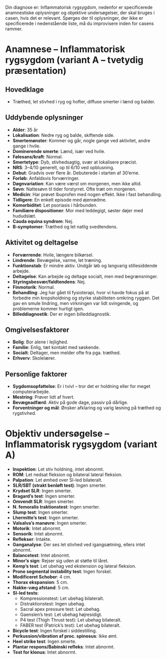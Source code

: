 
Din diagnose er: Inflammatorisk rygsygdom, nedenfor er specificerede anamnestiske oplysninger og objektive undersøgelser, der skal bruges i casen, hvis det er relevant. Spørges der til oplysninger, der ikke er specificerede i nedenstående liste, må du improvisere inden for casens rammer. 

# Anamnese – Inflammatorisk rygsygdom (variant A – tvetydig præsentation)

## Hovedklage

- Træthed, let stivhed i ryg og hofter, diffuse smerter i lænd og balder.

## Uddybende oplysninger

- **Alder**: 35 år
- **Lokalisation**: Nedre ryg og balde, skiftende side.
- **Smertemønster**: Kommer og går, nogle gange ved aktivitet, andre gange i hvile.
- **Dominerende smerte**: Lænd, især ved hvile.
- **Følesans/kraft**: Normal.
- **Smertetype**: Dyb, stivhedsagtig, svær at lokalisere præcist.
- **NRS**: 3–4/10 generelt, op til 6/10 ved opblusning.
- **Debut**: Gradvis over flere år. Debuterede i starten af 30’erne.
- **Forløb**: Anfaldsvis forværringer.
- **Døgnvariation**: Kan være værst om morgenen, men ikke altid.
- **Søvn**: Nattesøvn til tider forstyrret. Ofte træt om morgenen.
- **Medicin**: Har prøvet Ibuprofen med nogen effekt. Ikke i fast behandling.
- **Tidligere**: En enkelt episode med øjenrødme.
- **Komorbiditet**: Let psoriasis i hårbunden.
- **Familiære dispositioner**: Mor med leddegigt, søster døjer med hududslæt.
- **Cauda equina syndrom**: Nej.
- **B-symptomer**: Træthed og let natlig svedtendens.

## Aktivitet og deltagelse

- **Forværrende**: Hvile, længere bilkørsel.
- **Lindrende**: Bevægelse, varme, let træning.
- **Funktionstab**: Er mindre aktiv. Undgår løb og langvarig stillesiddende arbejde.
- **Deltagelse**: Kan arbejde og deltage socialt, men med begrænsninger.
- **Styringsbesvær/faldtendens**: Nej.
- **Finmotorik**: Normal.
- **Behandling**: Jeg har gået til fysioterapi, hvor vi havde fokus på at forbedre min kropsholdning og styrke stabiliteten omkring ryggen. Det gav en smule lindring, men virkningen var lidt svingende, og problemerne kommer hurtigt igen.
- **Billeddiagnostik**: Der er ingen billeddiagnostik.

## Omgivelsesfaktorer

- **Bolig**: Bor alene i lejlighed.
- **Familie**: Enlig, tæt kontakt med søskende.
- **Socialt**: Deltager, men melder ofte fra pga. træthed.
- **Erhverv**: Skolelærer.

## Personlige faktorer

- **Sygdomsopfattelse**: Er i tvivl – tror det er holdning eller for meget computerarbejde.
- **Mestring**: Prøver lidt af hvert.
- **Bevægeadfærd**: Aktiv på gode dage, passiv på dårlige.
- **Forventninger og mål**: Ønsker afklaring og varig løsning på træthed og rygstivhed.

# Objektiv undersøgelse – Inflammatorisk rygsygdom (variant A)

- **Inspektion**: Let stiv holdning, intet abnormt.  
- **ROM**: Let nedsat fleksion og bilateral lateral fleksion.  
- **Palpation**: Let ømhed over SI-led bilateralt.  
- **SLR/SBT (strakt benløft test)**: Ingen smerter.  
- **Krydset SLR**: Ingen smerter.  
- **Bragard’s test**: Ingen smerter.  
- **Omvendt SLR**: Ingen smerter.  
- **N. femoralis traktionstest**: Ingen smerter.  
- **Slump test**: Ingen smerter.  
- **Lhermitte’s test**: Ingen smerter.  
- **Valsalva’s manøvre**: Ingen smerter.
- **Motorik**: Intet abnormt.  
- **Sensorik**: Intet abnormt.  
- **Reflekser**: Intakte.  
- **Ganganalyse**: Der ses let stivhed ved igangsætning, ellers intet abnormt.  
- **Balancetest**: Intet abnormt.  
- **Minor’s sign**: Rejser sig uden at støtte til låret.  
- **Kemp’s test**: Let ubehag ved ekstension og lateral fleksion.  
- **Prone segmental instability test**: Ingen forskel.  
- **Modificeret Schober**: 4 cm.  
- **Thorax ekspansion**: 5 cm.  
- **Nakke-væg afstand**: 5 cm.  
- **SI-led tests**:  
  - Kompressionstest: Let ubehag bilateralt.  
  - Distraktionstest: Ingen ubehag.  
  - Sacral apex pressure test: Let ubehag.  
  - Gaenslen’s test: Let ubehag højresidigt.  
  - P4 test (Thigh Thrust test): Let ubehag bilateralt.  
  - FABER test (Patrick’s test): Let ubehag bilateralt.  
- **Bicycle test**: Ingen forskel i siddestilling.  
- **Perkussion/vibration af proc. spinosus**: Ikke ømt.  
- **Heel strike test**: Ingen smerte.
- **Plantar respons/Babinski refleks**: Intet abnormt.  
- **Test for klonus**: Intet abnormt.

